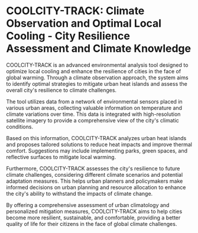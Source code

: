 # COOLCITY-TRACK: Climate Observation and Optimal Local Cooling - City Resilience Assessment and Climate Knowledge

COOLCITY-TRACK is an advanced environmental analysis tool designed to optimize local cooling and enhance the resilience of cities in the face of global warming. Through a climate observation approach, the system aims to identify optimal strategies to mitigate urban heat islands and assess the overall city's resilience to climate challenges.

The tool utilizes data from a network of environmental sensors placed in various urban areas, collecting valuable information on temperature and climate variations over time. This data is integrated with high-resolution satellite imagery to provide a comprehensive view of the city's climatic conditions.

Based on this information, COOLCITY-TRACK analyzes urban heat islands and proposes tailored solutions to reduce heat impacts and improve thermal comfort. Suggestions may include implementing parks, green spaces, and reflective surfaces to mitigate local warming.

Furthermore, COOLCITY-TRACK assesses the city's resilience to future climate challenges, considering different climate scenarios and potential adaptation measures. This helps urban planners and policymakers make informed decisions on urban planning and resource allocation to enhance the city's ability to withstand the impacts of climate change.

By offering a comprehensive assessment of urban climatology and personalized mitigation measures, COOLCITY-TRACK aims to help cities become more resilient, sustainable, and comfortable, providing a better quality of life for their citizens in the face of global climate challenges.
